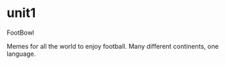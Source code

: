 # unit1

FootBowl

Memes for all the world to enjoy football. Many different continents, one language.
